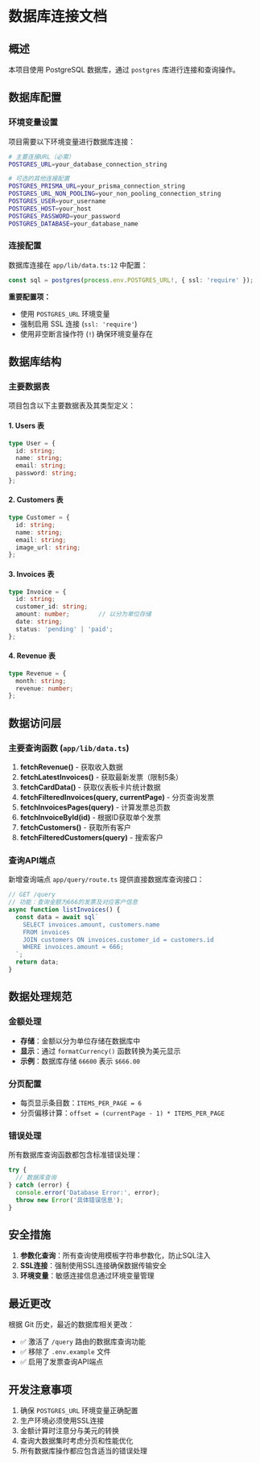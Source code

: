 # 数据库连接文档

## 概述
本项目使用 PostgreSQL 数据库，通过 `postgres` 库进行连接和查询操作。

## 数据库配置

### 环境变量设置
项目需要以下环境变量进行数据库连接：

```bash
# 主要连接URL（必需）
POSTGRES_URL=your_database_connection_string

# 可选的其他连接配置
POSTGRES_PRISMA_URL=your_prisma_connection_string
POSTGRES_URL_NON_POOLING=your_non_pooling_connection_string
POSTGRES_USER=your_username
POSTGRES_HOST=your_host
POSTGRES_PASSWORD=your_password
POSTGRES_DATABASE=your_database_name
```

### 连接配置
数据库连接在 `app/lib/data.ts:12` 中配置：

```typescript
const sql = postgres(process.env.POSTGRES_URL!, { ssl: 'require' });
```

**重要配置项：**
- 使用 `POSTGRES_URL` 环境变量
- 强制启用 SSL 连接 (`ssl: 'require'`)
- 使用非空断言操作符 (`!`) 确保环境变量存在

## 数据库结构

### 主要数据表
项目包含以下主要数据表及其类型定义：

#### 1. Users 表
```typescript
type User = {
  id: string;
  name: string;
  email: string;
  password: string;
};
```

#### 2. Customers 表
```typescript
type Customer = {
  id: string;
  name: string;
  email: string;
  image_url: string;
};
```

#### 3. Invoices 表
```typescript
type Invoice = {
  id: string;
  customer_id: string;
  amount: number;        // 以分为单位存储
  date: string;
  status: 'pending' | 'paid';
};
```

#### 4. Revenue 表
```typescript
type Revenue = {
  month: string;
  revenue: number;
};
```

## 数据访问层

### 主要查询函数 (`app/lib/data.ts`)

1. **fetchRevenue()** - 获取收入数据
2. **fetchLatestInvoices()** - 获取最新发票（限制5条）
3. **fetchCardData()** - 获取仪表板卡片统计数据
4. **fetchFilteredInvoices(query, currentPage)** - 分页查询发票
5. **fetchInvoicesPages(query)** - 计算发票总页数
6. **fetchInvoiceById(id)** - 根据ID获取单个发票
7. **fetchCustomers()** - 获取所有客户
8. **fetchFilteredCustomers(query)** - 搜索客户

### 查询API端点
新增查询端点 `app/query/route.ts` 提供直接数据库查询接口：

```typescript
// GET /query
// 功能：查询金额为666的发票及对应客户信息
async function listInvoices() {
  const data = await sql`
    SELECT invoices.amount, customers.name
    FROM invoices
    JOIN customers ON invoices.customer_id = customers.id
    WHERE invoices.amount = 666;
  `;
  return data;
}
```

## 数据处理规范

### 金额处理
- **存储**：金额以分为单位存储在数据库中
- **显示**：通过 `formatCurrency()` 函数转换为美元显示
- **示例**：数据库存储 `66600` 表示 `$666.00`

### 分页配置
- 每页显示条目数：`ITEMS_PER_PAGE = 6`
- 分页偏移计算：`offset = (currentPage - 1) * ITEMS_PER_PAGE`

### 错误处理
所有数据库查询函数都包含标准错误处理：
```typescript
try {
  // 数据库查询
} catch (error) {
  console.error('Database Error:', error);
  throw new Error('具体错误信息');
}
```

## 安全措施

1. **参数化查询**：所有查询使用模板字符串参数化，防止SQL注入
2. **SSL连接**：强制使用SSL连接确保数据传输安全
3. **环境变量**：敏感连接信息通过环境变量管理

## 最近更改

根据 Git 历史，最近的数据库相关更改：
- ✅ 激活了 `/query` 路由的数据库查询功能
- ✅ 移除了 `.env.example` 文件
- ✅ 启用了发票查询API端点

## 开发注意事项

1. 确保 `POSTGRES_URL` 环境变量正确配置
2. 生产环境必须使用SSL连接
3. 金额计算时注意分与美元的转换
4. 查询大数据集时考虑分页和性能优化
5. 所有数据库操作都应包含适当的错误处理